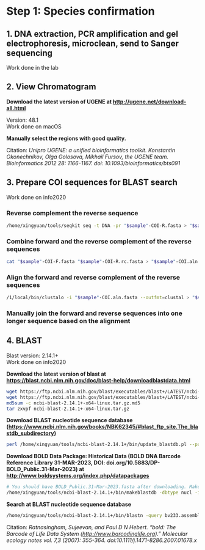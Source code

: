 # Step 1: Species confirmation
## 1. DNA extraction, PCR amplification and gel electrophoresis, microclean, send to Sanger sequencing
Work done in the lab

## 2. View Chromatogram
**Download the latest version of UGENE at http://ugene.net/download-all.html**

Version: 48.1 <br>
Work done on macOS

**Manually select the regions with good quality.** 

Citation: *Unipro UGENE: a unified bioinformatics toolkit. Konstantin Okonechnikov, Olga Golosova, Mikhail Fursov, the UGENE team. Bioinformatics 2012 28: 1166-1167. doi: 10.1093/bioinformatics/bts091*

## 3. Prepare COI sequences for BLAST search
Work done on info2020

### Reverse complement the reverse sequence
```bash
/home/xingyuan/tools/seqkit seq -t DNA -pr "$sample"-COI-R.fasta > "$sample"-COI-R.rc.fasta
```

### Combine forward and the reverse complement of the reverse sequences
```bash
cat "$sample"-COI-F.fasta "$sample"-COI-R.rc.fasta > "$sample"-COI.aln.fasta
```

### Align the forward and reverse complement of the reverse sequences 
```bash
/1/local/bin/clustalo -i "$sample"-COI.aln.fasta --outfmt=clustal > "$sample"-COI.aln
```

### Manually join the forward and reverse sequences into one longer sequence based on the alignment

## 4. BLAST
Blast version: 2.14.1+ <br>
Work done on info2020

**Download the latest version of blast at https://blast.ncbi.nlm.nih.gov/doc/blast-help/downloadblastdata.html**
```bash
wget https://ftp.ncbi.nlm.nih.gov/blast/executables/blast+/LATEST/ncbi-blast-2.14.1+-x64-linux.tar.gz
wget https://ftp.ncbi.nlm.nih.gov/blast/executables/blast+/LATEST/ncbi-blast-2.14.1+-x64-linux.tar.gz.md5
md5sum -c ncbi-blast-2.14.1+-x64-linux.tar.gz.md5
tar zxvpf ncbi-blast-2.14.1+-x64-linux.tar.gz
```

**Download BLAST nucleotide sequence database (https://www.ncbi.nlm.nih.gov/books/NBK62345/#blast_ftp_site.The_blastdb_subdirectory)**
```bash
perl /home/xingyuan/tools/ncbi-blast-2.14.1+/bin/update_blastdb.pl --passive --decompress nt
```

**Download BOLD Data Package: Historical Data (BOLD DNA Barcode Reference Library 31-MAR-2023, DOI: doi.org/10.5883/DP-BOLD_Public.31-Mar-2023) at http://www.boldsystems.org/index.php/datapackages**	

```bash
# You should have BOLD_Public.31-Mar-2023.fasta after downloading. Make it into a blast database.
/home/xingyuan/tools/ncbi-blast-2.14.1+/bin/makeblastdb -dbtype nucl -in BOLD_Public.31-Mar-2023.fasta -title BOLD_DNA_Barcode_Reference_Library_31-MAR-2023
```

**Search at BLAST nucleotide sequence database**
```bash
/home/xingyuan/tools/ncbi-blast-2.14.1+/bin/blastn -query bv233.assembly.fasta -out bv233.blast -db ~/tools/blastdb/nt -num_threads 5
```

Citation: *Ratnasingham, Sujeevan, and Paul D N Hebert. “bold: The Barcode of Life Data System (http://www.barcodinglife.org).” Molecular ecology notes vol. 7,3 (2007): 355-364. doi:10.1111/j.1471-8286.2007.01678.x*
